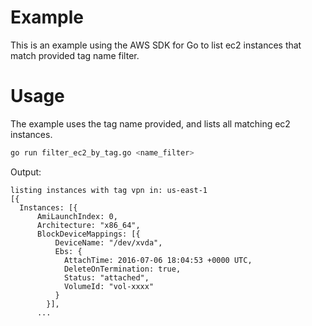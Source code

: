 # Example

This is an example using the AWS SDK for Go to list ec2 instances that match provided tag name filter.


# Usage

The example uses the tag name provided, and lists all matching ec2 instances.

```sh
go run filter_ec2_by_tag.go <name_filter>
```

Output:
```
listing instances with tag vpn in: us-east-1
[{
  Instances: [{
      AmiLaunchIndex: 0,
      Architecture: "x86_64",
      BlockDeviceMappings: [{
          DeviceName: "/dev/xvda",
          Ebs: {
            AttachTime: 2016-07-06 18:04:53 +0000 UTC,
            DeleteOnTermination: true,
            Status: "attached",
            VolumeId: "vol-xxxx"
          }
        }],
      ...
```
